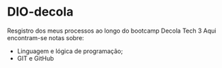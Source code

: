 # DIO-decola
Resgistro dos meus processos ao longo do bootcamp Decola Tech 3
Aqui encontram-se notas sobre:
 - Linguagem e lógica de programação;
 - GIT e GitHub

